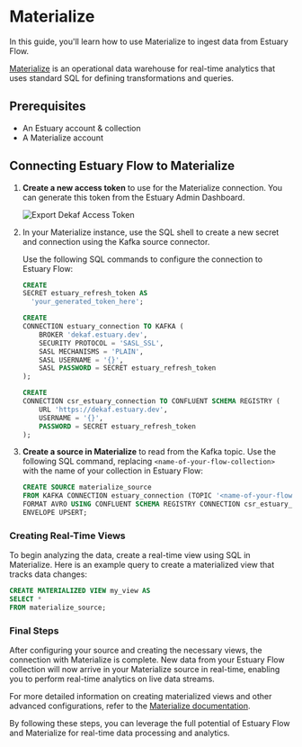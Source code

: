 # Materialize

In this guide, you'll learn how to use Materialize to ingest data from Estuary Flow.

[Materialize](https://materialize.com/) is an operational data warehouse for real-time analytics that uses standard SQL
for defining transformations and queries.

## Prerequisites

- An Estuary account & collection
- A Materialize account

## Connecting Estuary Flow to Materialize

1. **Create a new access token** to use for the Materialize connection. You can generate this token from the Estuary
   Admin Dashboard.

   ![Export Dekaf Access Token](https://storage.googleapis.com/estuary-marketing-strapi-uploads/uploads//Group_22_95a85083d4/Group_22_95a85083d4.png)

2. In your Materialize instance, use the SQL shell to create a new secret and connection using the Kafka source
   connector.

   Use the following SQL commands to configure the connection to Estuary Flow:

   ```sql
   CREATE
   SECRET estuary_refresh_token AS
     'your_generated_token_here';
   
   CREATE
   CONNECTION estuary_connection TO KAFKA (
       BROKER 'dekaf.estuary.dev',
       SECURITY PROTOCOL = 'SASL_SSL',
       SASL MECHANISMS = 'PLAIN',
       SASL USERNAME = '{}',
       SASL PASSWORD = SECRET estuary_refresh_token
   );
   
   CREATE
   CONNECTION csr_estuary_connection TO CONFLUENT SCHEMA REGISTRY (
       URL 'https://dekaf.estuary.dev',
       USERNAME = '{}',
       PASSWORD = SECRET estuary_refresh_token
   );
   ```

3. **Create a source in Materialize** to read from the Kafka topic. Use the following SQL command,
   replacing `<name-of-your-flow-collection>` with the name of your collection in Estuary Flow:

   ```sql
   CREATE SOURCE materialize_source
   FROM KAFKA CONNECTION estuary_connection (TOPIC '<name-of-your-flow-collection>')
   FORMAT AVRO USING CONFLUENT SCHEMA REGISTRY CONNECTION csr_estuary_connection
   ENVELOPE UPSERT;
   ```

### Creating Real-Time Views

To begin analyzing the data, create a real-time view using SQL in Materialize. Here is an example query to create a
materialized view that tracks data changes:

```sql
CREATE MATERIALIZED VIEW my_view AS
SELECT *
FROM materialize_source;
```

### Final Steps

After configuring your source and creating the necessary views, the connection with Materialize is complete. New data
from your Estuary Flow collection will now arrive in your Materialize source in real-time, enabling you to perform
real-time analytics on live data streams.

For more detailed information on creating materialized views and other advanced configurations, refer to
the [Materialize documentation](https://materialize.com/docs/).

By following these steps, you can leverage the full potential of Estuary Flow and Materialize for real-time data
processing and analytics.